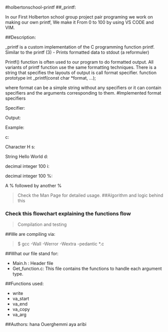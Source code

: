 #holbertonschool-printf
##_printf:

In our First Holberton school group project pair programing we work on making our own printf,
We make it From 0 to 100 by using VS CODE and VIM.

##Description: 

_printf is a custom implementation of the C programming function printf. Similar to the printf (3) - Prints formatted data to stdout
(a reformuler)

Printf() function is often used to our program to do formatted output. All variants of printf function use the same formatting techniques. There is a string that specifies the layouts of output is call format specifier.
function prototype
int _printf(const char *format, ...);

where format can be a simple string without any specifiers or it can contain specifiers and the arguments corresponding to them.
#Implemented format specifiers
 
Specifier:

Output:

Example:

c:

Character
H
s:

String
Hello World
d:

decimal integer
100
i:

decimal integer
100
%:

A % followed by another
%

 
>Check the Man Page for detailed usage.
##Algorithm and logic behind this
### Check this flowchart explaining the functions flow
> Compilation and testing

##We are compiling via:

> $ gcc -Wall -Werror -Wextra -pedantic *.c

##What our file stand for:

* Main.h : Header file
* Get_function.c:  This file contains the functions to handle each argument type.

##Functions used:

* write
* va_start
* va_end
* va_copy
* va_arg
 
##Authors:
 hana Ouerghemmi
 aya aribi
 
